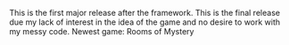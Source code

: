 This is the first major release after the framework. This is the final release due my lack of interest in the idea of the game and no desire to work with my messy code.
Newest game: Rooms of Mystery